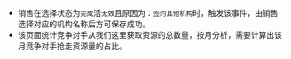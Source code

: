 - 销售在选择状态为`完成`活`无效`且原因为：`签约其他机构`时，触发该事件，由销售选择对应的机构名称后方可保存成功。
- 该页面统计竞争对手从我们这里获取资源的总数量，按月分析，需要计算出该月竞争对手抢走资源量的占比。
